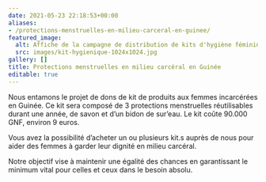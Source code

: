 ```yaml
---
date: 2021-05-23 22:18:53+00:00
aliases:
- /protections-menstruelles-en-milieu-carceral-en-guinee/
featured_image:
  alt: Affiche de la campagne de distribution de kits d'hygiène féminine en milieu carcéral
  src: images/kit-hygienique-1024x1024.jpg
gallery: []
title: Protections menstruelles en milieu carcéral en Guinée
editable: true
---
```

Nous entamons le projet de dons de kit de produits aux femmes incarcérées en Guinée. Ce kit sera composé de 3 protections menstruelles réutilisables durant une année, de savon et d’un bidon de sur’eau. Le kit coûte 90.000 GNF, environ 9 euros.

Vous avez la possibilité d’acheter un ou plusieurs kit.s auprès de nous pour aider des femmes à garder leur dignité en milieu carcéral.

Notre objectif vise à maintenir une égalité des chances en garantissant le minimum vital pour celles et ceux dans le besoin absolu.
